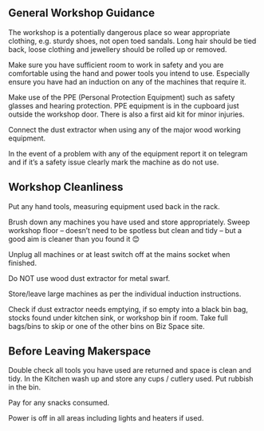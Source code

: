 ## General Workshop Guidance

The workshop is a potentially dangerous place so wear appropriate clothing, e.g.  sturdy shoes, not open toed sandals. Long hair should be tied back, loose clothing and jewellery should be rolled up or removed.

Make sure you have sufficient room to work in safety and you are comfortable using the hand and power tools you intend to use. Especially ensure you have had an induction on any of the machines that require it. 

Make use of the PPE (Personal Protection Equipment) such as safety glasses and hearing protection. PPE equipment is in the cupboard just outside the workshop door. There is also a first aid kit for minor injuries.

Connect the dust extractor when using any of the major wood working equipment.

In the event of a problem with any of the equipment report it on telegram and if it’s a safety issue clearly mark the machine as do not use.

## Workshop Cleanliness

Put any hand tools, measuring equipment used back in the rack.

Brush down any machines you have used and store appropriately. Sweep workshop floor – doesn’t need to be spotless but clean and tidy – but a good aim is cleaner than you found it 😊

Unplug all machines or at least switch off at the mains socket when finished.

Do NOT use wood dust extractor for metal swarf.

Store/leave large machines as per the individual induction instructions.

Check if dust extractor needs emptying, if so empty into a black bin bag, stocks found under kitchen sink, or workshop bin if room. Take full bags/bins to skip or one of the other bins on Biz Space site. 

## Before Leaving Makerspace

Double check all tools you have used are returned and space is clean and tidy. In the Kitchen wash up and store any cups / cutlery used. Put rubbish in the bin.

Pay for any snacks consumed. 

Power is off in all areas including lights and heaters if used. 
